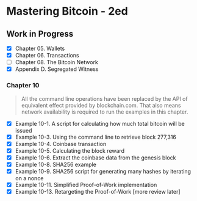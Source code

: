 # Mastering Bitcoin - 2ed

## Work in Progress

- [x] Chapter 05. Wallets
- [x] Chapter 06. Transactions
- [ ] Chapter 08. The Bitcoin Network
- [x] Appendix D. Segregated Witness

### Chapter 10

> All the command line operations have been replaced by the API of equivalent effect provided by blockchain.com. That also means network availability is required to run the examples in this chapter.

- [x] Example 10-1. A script for calculating how much total bitcoin will be issued
- [x] Example 10-3. Using the command line to retrieve block 277,316
- [x] Example 10-4. Coinbase transaction
- [x] Example 10-5. Calculating the block reward
- [x] Example 10-6. Extract the coinbase data from the genesis block
- [x] Example 10-8. SHA256 example
- [x] Example 10-9. SHA256 script for generating many hashes by iterating on a nonce
- [x] Example 10-11. Simplified Proof-of-Work implementation
- [x] Example 10-13. Retargeting the Proof-of-Work [more review later]
